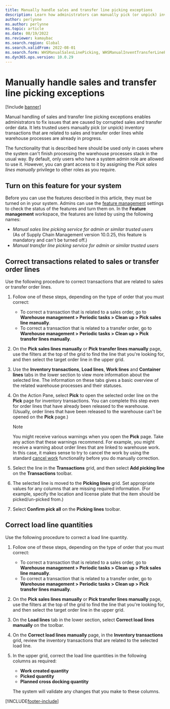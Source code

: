 ```yaml
---
title: Manually handle sales and transfer line picking exceptions
description: Learn how administrators can manually pick (or unpick) inventory transactions to fix issues that are caused by corrupted sales and transfer order data.
author: perlynne
ms.author: perlynne
ms.topic: article
ms.date: 08/19/2022
ms.reviewer: kamaybac
ms.search.region: Global
ms.search.validFrom: 2022-08-01
ms.search.form: WHSManualSalesLinePicking, WHSManualInventTransferLinePicking, InventTransPick, WHSLoadLineManualCorrection, WHSTroubleshootingSelfService
ms.dyn365.ops.version: 10.0.29
---
```


# Manually handle sales and transfer line picking exceptions

[!include [banner](../includes/banner.md)]

Manual handling of sales and transfer line picking exceptions enables administrators to fix issues that are caused by corrupted sales and transfer order data. It lets trusted users manually pick (or unpick) inventory transactions that are related to sales and transfer order lines while warehouse processes are already in progress.

The functionality that is described here should be used only in cases where the system can't finish processing the warehouse processes stack in the usual way. By default, only users who have a system admin role are allowed to use it. However, you can grant access to it by assigning the *Pick sales lines manually* privilege to other roles as you require.

## Turn on this feature for your system

Before you can use the features described in this article, they must be turned on in your system. Admins can use the [feature management](../../fin-ops-core/fin-ops/get-started/feature-management/feature-management-overview.md) settings to check the status of the features and turn them on. In the **Feature management** workspace, the features are listed by using the following names:

- *Manual sales line picking service for admin or similar trusted users*<br>(As of Supply Chain Management version 10.0.25, this feature is mandatory and can't be turned off.)
- *Manual transfer line picking service for admin or similar trusted users*

## Correct transactions related to sales or transfer order lines

Use the following procedure to correct transactions that are related to sales or transfer order lines.

1. Follow one of these steps, depending on the type of order that you must correct:

    - To correct a transaction that is related to a sales order, go to **Warehouse management \> Periodic tasks \> Clean up \> Pick sales line manually**.
    - To correct a transaction that is related to a transfer order, go to **Warehouse management \> Periodic tasks \> Clean up \> Pick transfer lines manually**.

1. On the **Pick sales lines manually** or **Pick transfer lines manually** page, use the filters at the top of the grid to find the line that you're looking for, and then select the target order line in the upper grid.
1. Use the **Inventory transactions**, **Load lines**, **Work lines** and **Container lines** tabs in the lower section to view more information about the selected line. The information on these tabs gives a basic overview of the related warehouse processes and their statuses.
1. On the Action Pane, select **Pick** to open the selected order line on the **Pick** page for inventory transactions. You can complete this step even for order lines that have already been released to the warehouse. (Usually, order lines that have been released to the warehouse can't be opened on the **Pick** page.)

    > [!NOTE]
    > You might receive various warnings when you open the **Pick** page. Take any action that these warnings recommend. For example, you might receive a warning about order lines that are linked to warehouse work. In this case, it makes sense to try to cancel the work by using the standard [cancel work](cancel-warehouse-work.md) functionality before you do manually correction.

1. Select the line in the **Transactions** grid, and then select **Add picking line** on the **Transactions** toolbar.
1. The selected line is moved to the **Picking lines** grid. Set appropriate values for any columns that are missing required information. (For example, specify the location and license plate that the item should be picked/un-picked from.)
1. Select **Confirm pick all** on the **Picking lines** toolbar.

## Correct load line quantities

Use the following procedure to correct a load line quantity.

1. Follow one of these steps, depending on the type of order that you must correct:

    - To correct a transaction that is related to a sales order, go to **Warehouse management \> Periodic tasks \> Clean up \> Pick sales line manually**.
    - To correct a transaction that is related to a transfer order, go to **Warehouse management \> Periodic tasks \> Clean up \> Pick transfer lines manually**.

1. On the **Pick sales lines manually** or **Pick transfer lines manually** page, use the filters at the top of the grid to find the line that you're looking for, and then select the target order line in the upper grid.
1. On the **Load lines** tab in the lower section, select **Correct load lines manually** on the toolbar.
1. On the **Correct load lines manually** page, in the **Inventory transactions** grid, review the inventory transactions that are related to the selected load line.
1. In the upper grid, correct the load line quantities in the following columns as required:

    - **Work created quantity**
    - **Picked quantity**
    - **Planned cross docking quantity**

    The system will validate any changes that you make to these columns.

[!INCLUDE[footer-include](../../includes/footer-banner.md)]
